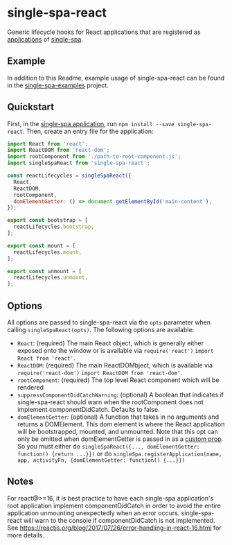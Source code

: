 # single-spa-react

Generic lifecycle hooks for React applications that are registered as [applications](https://github.com/CanopyTax/single-spa/blob/master/docs/applications.md#registered-applications) of [single-spa](https://github.com/CanopyTax/single-spa).

## Example
In addition to this Readme, example usage of single-spa-react can be found in the [single-spa-examples](https://github.com/CanopyTax/single-spa-examples/blob/master/src/react/react.app.js) project.

## Quickstart

First, in the [single-spa application](https://github.com/CanopyTax/single-spa/blob/master/docs/applications.md#registered-applications), run `npm install --save single-spa-react`. Then, create an entry file for the application:

```js
import React from 'react';
import ReactDOM from 'react-dom';
import rootComponent from './path-to-root-component.js';
import singleSpaReact from 'single-spa-react';

const reactLifecycles = singleSpaReact({
  React,
  ReactDOM,
  rootComponent,
  domElementGetter: () => document.getElementById('main-content'),
});

export const bootstrap = [
  reactLifecycles.bootstrap,
];

export const mount = [
  reactLifecycles.mount,
];

export const unmount = [
  reactLifecycles.unmount,
];
```

## Options

All options are passed to single-spa-react via the `opts` parameter when calling `singleSpaReact(opts)`. The following options are available:

- `React`: (required) The main React object, which is generally either exposed onto the window or is available via `require('react')` `import React from 'react'`.
- `ReactDOM`: (required) The main ReactDOMbject, which is available via `require('react-dom')` `import ReactDOM from 'react-dom'`.
- `rootComponent`: (required) The top level React component which will be rendered
- `suppressComponentDidCatchWarning`: (optional) A boolean that indicates if single-spa-react should warn when the rootComponent does not implement componentDidCatch. Defaults to false.
- `domElementGetter`: (optional) A function that takes in no arguments and returns a DOMElement. This dom element is where the React application will be bootstrapped, mounted, and unmounted.
  Note that this opt can only be omitted when domElementGetter is passed in as a [custom prop](https://github.com/CanopyTax/single-spa/blob/master/docs/applications.md#custom-props). So you must either
  do `singleSpaReact({..., domElementGetter: function() {return ...}})` or do `singleSpa.registerApplication(name, app, activityFn, {domElementGetter: function() {...}})`

## Notes

For react@>=16, it is best practice to have each single-spa application's root application implement componentDidCatch in order to avoid
the entire application unmounting unexpectedly when an error occurs. single-spa-react will warn to the console if componentDidCatch is not
implemented. See https://reactjs.org/blog/2017/07/26/error-handling-in-react-16.html for more details.
